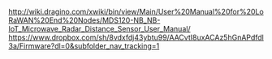 http://wiki.dragino.com/xwiki/bin/view/Main/User%20Manual%20for%20LoRaWAN%20End%20Nodes/MDS120-NB_NB-IoT_Microwave_Radar_Distance_Sensor_User_Manual/
https://www.dropbox.com/sh/8vdxfdj43ybtu99/AACvtI8uxACAz5hGnAPdfdl3a/Firmware?dl=0&subfolder_nav_tracking=1
